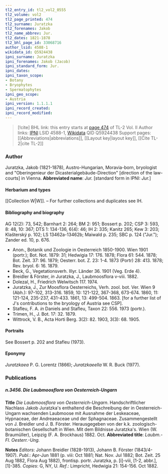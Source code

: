 ```yaml
---
tl2_entry_id: tl2_vol2_0555
tl2_volume: vol2
tl2_page_printed: 474
tl2_surname: Juratzka
tl2_forenames: Jakob
tl2_name_abbrev: Jur.
tl2_dates: 1821-1878
tl2_bhl_page_id: 33068716
author_lsid: 4588-1
wikidata_id: Q5924438
ipni_surname: Juratzka
ipni_forenames: Jakob (Jacob)
ipni_standard_form: Jur.
ipni_dates: 
ipni_taxon_scope: 
- Botany
- Bryophytes
- Spermatophytes
ipni_geo_scope: 
- Austria
ipni_version: 1.1.1.1
ipni_record_created: 
ipni_record_modified:
---
```


> [!cite] BHL link: this entry starts at [page 474](https://www.biodiversitylibrary.org/page/33068716) of TL-2 Vol. II
> Author links: [IPNI](https://www.ipni.org/a/4588-1) LSID 4588-1, [Wikidata](https://www.wikidata.org/wiki/Q5924438) QID Q5924438
> Support pages: [[Abbreviations|abbreviations]], [[Layout key|layout key]], [[Cite TL-2|cite TL-2]]

### Author

Juratzka, Jakob (1821-1878), Austro-Hungarian, Moravia-born, bryologist and "Oberingenieur der Dicasterialgebäude-Direction" \[direction of the law-courts\] in Vienna. 
**Abbreviated name**: *Jur.* \[standard form in IPNI: *Jur.*\]

#### Herbarium and types

[[Collection W|W]]. – For further collections and duplicates see IH.

#### Bibliography and biography

AG 12(2): 73, 542; Barnhart 2: 264; BM 2: 951; Bossert p. 202; CSP 3: 593, 8: 48, 10: 367; DTS 1: 134-136, 6(4): 46; IH 2: 335; Kanitz 265; Kew 3: 203; Klašterský p. 102; LS 13462a-13462b; Maiwald p. 235; SBC p. 124 ("Jur."); Zander ed. 10, p. 676.
- Anon., Botanik und Zoologie in Oesterreich 1850-1900. Wien 1901 (portr.); Bot. Not. 1879: 31; Hedwigia 17: 176. 1878; Flora 61: 544. 1878; Bot. Zeit. 37: 96. 1879; Oesterr. bot. Z. 23: 1-4. 1873 (Portr) 28: 413. 1878; Rev. bryol. 6: 16. 1879.
- Beck, G., Vegetationsverh. Illyr. Länder 36. 1901 (Veg. Erde 4).
- Breidler & Förster, *in* Juratzka, J., Laubmoosflora v-viii. 1882.
- Dolezal, H., Friedrich Welwitsch 117. 1974.
- Juratzka, J., Zur Moosflora Oesterreichs, Verh. zool. bot. Ver. Wien 9 (Abh.): 97-102, 313-316. 1859, 10: 121-122, 367-368, 673-674. 1860, 11: 121-124, 235-237, 431-433. 1861, 13: 499-504. 1863. \[for a further list of J's contributions to the bryology of Austria see CSP\].
- Stafleu, F. A. *in* Daniels and Stafleu, Taxon 22: 556. 1973 (portr.).
- Trimen, H., J. Bot. 17: 32. 1879.
- Wittrock, V. B., Acta Horti Berg. 3(2): 82. 1903, 3(3): 68. 1905.

#### Portraits

See Bossert p. 202 and Stafleu (1973).

#### Eponymy

*Juratzkaea* P. G. Lorentz (1866); *Juratzkaeella* W. R. Buck (1977).

### Publications

##### n.3456. Die Laubmoosflora von Oesterreich-Ungarn

**Title**
*Die Laubmoosflora von Oesterreich-Ungarn*. Handschriftlicher Nachlass Jakob Juratzka's enthaltend die Beschreibung der in Oesterreich-Ungarn wachsenden Laubmoose mit Ausnahme der Leskeaceae, Hypnaceae, der Andreaeaceae und der Sphagnaceae. Zusammengestellt von J. Breidler und J. B. Förster. Herausgegeben von der k.k. zoologisch-botanischen Gesellschaft in Wien. Mit dem Bildnisse Juratzka's. Wien (W. Braumüller), Leipzig (F. A. Brockhaus) 1882. Oct.
**Abbreviated title**: *Laubm.-Fl. Oesterr.-Ung.*

**Notes**
*Editors*: Johann Breidler (1828-1913), Johann B. Förster (1843/4-1907).
*Publ*.: Apr-Jun 1881 (p. viii: Oct 1881; Nat. Nov. Jul 1882; Bot. Zeit. 25 Aug 1882, Flora Aug 1882), frontisp. portr. Juratzka, p. \[i\]-viii, \[1-2, abbr.\], \[1\]-385. *Copies*: G, NY, U.
*Ref*.: Limpricht, Hedwigia 21: 154-156. Oct 1882.

